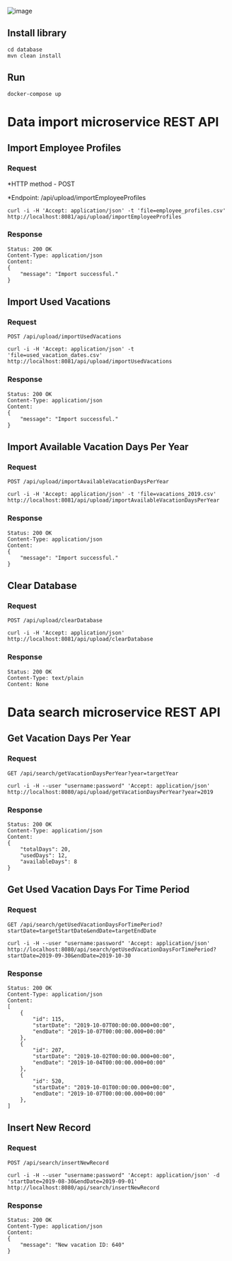 ![image](https://user-images.githubusercontent.com/55301074/219312228-c049a5a7-ad38-4035-98bc-d406af904657.png)

## Install library

    cd database
    mvn clean install
    
## Run

    docker-compose up 
    
# Data import microservice REST API

## Import Employee Profiles

### Request

*HTTP method - POST

*Endpoint: /api/upload/importEmployeeProfiles

    curl -i -H 'Accept: application/json' -t 'file=employee_profiles.csv' http://localhost:8081/api/upload/importEmployeeProfiles

### Response

    Status: 200 OK
    Content-Type: application/json
    Content: 
    {
        "message": "Import successful."
    }

## Import Used Vacations

### Request

`POST /api/upload/importUsedVacations`

    curl -i -H 'Accept: application/json' -t 'file=used_vacation_dates.csv' http://localhost:8081/api/upload/importUsedVacations

### Response
    
    Status: 200 OK
    Content-Type: application/json
    Content: 
    {
        "message": "Import successful."
    }
    
## Import Available Vacation Days Per Year

### Request

`POST /api/upload/importAvailableVacationDaysPerYear`

    curl -i -H 'Accept: application/json' -t 'file=vacations_2019.csv' http://localhost:8081/api/upload/importAvailableVacationDaysPerYear

### Response

    Status: 200 OK
    Content-Type: application/json
    Content: 
    {
        "message": "Import successful."
    }
    
## Clear Database

### Request

`POST /api/upload/clearDatabase`

    curl -i -H 'Accept: application/json' http://localhost:8081/api/upload/clearDatabase

### Response

    Status: 200 OK
    Content-Type: text/plain
    Content: None
    
# Data search microservice REST API

## Get Vacation Days Per Year

### Request

`GET /api/search/getVacationDaysPerYear?year=targetYear`

    curl -i -H --user "username:password" 'Accept: application/json' http://localhost:8080/api/upload/getVacationDaysPerYear?year=2019

### Response

    Status: 200 OK
    Content-Type: application/json
    Content:
    {
        "totalDays": 20,
        "usedDays": 12,
        "availableDays": 8
    }

## Get Used Vacation Days For Time Period

### Request

`GET /api/search/getUsedVacationDaysForTimePeriod?startDate=targetStartDate&endDate=targetEndDate`

    curl -i -H --user "username:password" 'Accept: application/json' http://localhost:8080/api/search/getUsedVacationDaysForTimePeriod?startDate=2019-09-30&endDate=2019-10-30

### Response

    Status: 200 OK
    Content-Type: application/json
    Content:
    [
        {
            "id": 115,
            "startDate": "2019-10-07T00:00:00.000+00:00",
            "endDate": "2019-10-07T00:00:00.000+00:00"
        },
        {
            "id": 207,
            "startDate": "2019-10-02T00:00:00.000+00:00",
            "endDate": "2019-10-04T00:00:00.000+00:00"
        },
        {
            "id": 520,
            "startDate": "2019-10-01T00:00:00.000+00:00",
            "endDate": "2019-10-07T00:00:00.000+00:00"
        },
    ]

## Insert New Record

### Request

`POST /api/search/insertNewRecord`

    curl -i -H --user "username:password" 'Accept: application/json' -d 'startDate=2019-08-30&endDate=2019-09-01' http://localhost:8080/api/search/insertNewRecord

### Response

    Status: 200 OK
    Content-Type: application/json
    Content:
    {
        "message": "New vacation ID: 640"
    }
